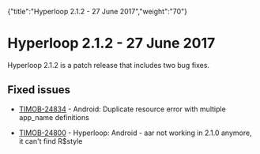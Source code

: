 {"title":"Hyperloop 2.1.2 - 27 June 2017","weight":"70"} 

# Hyperloop 2.1.2 - 27 June 2017

Hyperloop 2.1.2 is a patch release that includes two bug fixes.

## Fixed issues

*   [TIMOB-24834](https://jira.appcelerator.org/browse/TIMOB-24834) - Android: Duplicate resource error with multiple app\_name definitions
    
*   [TIMOB-24800](https://jira.appcelerator.org/browse/TIMOB-24800) - Hyperloop: Android - aar not working in 2.1.0 anymore, it can't find R$style